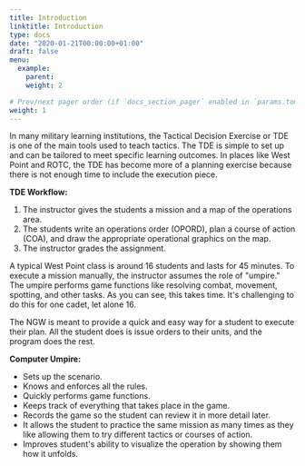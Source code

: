 ```yaml
---
title: Introduction
linktitle: Introduction
type: docs
date: "2020-01-21T00:00:00+01:00"
draft: false
menu:
  example:
    parent: 
    weight: 2

# Prev/next pager order (if `docs_section_pager` enabled in `params.toml`)
weight: 1
---
```

In many military learning institutions, the Tactical Decision Exercise or TDE is one of the main tools used to teach tactics.  The TDE is simple to set up and can be tailored to meet specific learning outcomes.  In places like West Point and ROTC, the TDE has become more of a planning exercise because there is not enough time to include the execution piece.  

**TDE Workflow:**
1.  The instructor gives the students a mission and a map of the operations area.
2.  The students write an operations order (OPORD), plan a course of action (COA), and draw the appropriate operational graphics on the map.
3.  The instructor grades the assignment.

A typical West Point class is around 16 students and lasts for 45 minutes.  To execute a mission manually, the instructor assumes the role of "umpire." The umpire performs game functions like resolving combat, movement, spotting, and other tasks. As you can see, this takes time.  It's challenging to do this for one cadet, let alone 16.  

The NGW is meant to provide a quick and easy way for a student to execute their plan.  All the student does is issue orders to their units, and the program does the rest.

**Computer Umpire:**
- Sets up the scenario.
- Knows and enforces all the rules.
- Quickly performs game functions.
- Keeps track of everything that takes place in the game.
- Records the game so the student can review it in more detail later.
- It allows the student to practice the same mission as many times as they like allowing them to try different tactics or courses of action.
- Improves student's ability to visualize the operation by showing them how it unfolds.